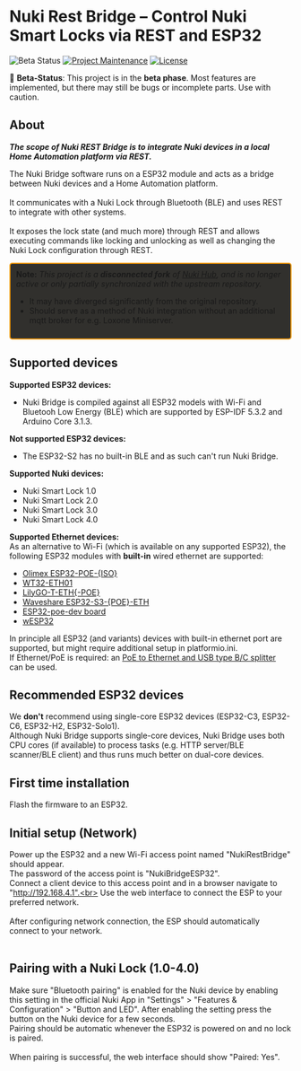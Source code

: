 # Nuki Rest Bridge – Control Nuki Smart Locks via REST and ESP32

![Beta Status](https://img.shields.io/badge/status-beta-yellow)
[![Project Maintenance](https://img.shields.io/maintenance/yes/2024.svg)](https://github.com/CalDymos/nuki-restbridge 'GitHub Repository')
[![License](https://img.shields.io/github/license/CalDymos/nuki-restbridge.svg)](https://github.com/CalDymos/nuki-restbridge/blob/main/LICENSE 'License')


🚧 **Beta-Status**: This project is in the **beta phase**. Most features are implemented, but there may still be bugs or incomplete parts. Use with caution.

## About

***The scope of Nuki REST Bridge is to integrate Nuki devices in a local Home Automation platform via REST.***

The Nuki Bridge software runs on a ESP32 module and acts as a bridge between Nuki devices and a Home Automation platform.<br>
<br>
It communicates with a Nuki Lock through Bluetooth (BLE) and uses REST to integrate with other systems.<br>
<br>
It exposes the lock state (and much more) through REST and allows executing commands like locking and unlocking as well as changing the Nuki Lock configuration through REST.<br>

<div style="border: 2px solid #f39c12; padding: 10px; background-color:rgb(49, 48, 45); border-radius: 5px;">
  <strong>Note:</strong>  
  <em>This project is a <strong>disconnected fork</strong> of <a href=https://github.com/technyon/nuki_hub target="_blank">Nuki Hub</a>, and is no longer active or only partially synchronized with the upstream repository.</em>
  <ul>
    <li>It may have diverged significantly from the original repository.</li>
    <li>Should serve as a method of Nuki integration without an additional mqtt broker for e.g. Loxone Miniserver.</li>
  </ul>
</div>

## Supported devices

<b>Supported ESP32 devices:</b>
- Nuki Bridge is compiled against all ESP32 models with Wi-Fi and Bluetooh Low Energy (BLE) which are supported by ESP-IDF 5.3.2 and Arduino Core 3.1.3.

<b>Not supported ESP32 devices:</b>
- The ESP32-S2 has no built-in BLE and as such can't run Nuki Bridge.

<b>Supported Nuki devices:</b>
- Nuki Smart Lock 1.0
- Nuki Smart Lock 2.0
- Nuki Smart Lock 3.0
- Nuki Smart Lock 4.0

<b>Supported Ethernet devices:</b><br>
As an alternative to Wi-Fi (which is available on any supported ESP32), the following ESP32 modules with **built-in** wired ethernet are supported:
- [Olimex ESP32-POE-{ISO}](https://www.olimex.com/Products/IoT/ESP32/)
- [WT32-ETH01](http://en.wireless-tag.com/product-item-2.html)
- [LilyGO-T-ETH{-POE}](https://github.com/Xinyuan-LilyGO/LilyGO-T-ETH-Series) 
- [Waveshare ESP32-S3-{POE}-ETH](https://www.waveshare.com/esp32-s3-eth.htm)
- [ESP32-poe-dev board](https://github.com/jorticus/esp32-poe-dev)
- [wESP32](https://wesp32.com/)

In principle all ESP32 (and variants) devices with built-in ethernet port are supported, but might require additional setup in platformio.ini.<br>
If Ethernet/PoE is required: an [PoE to Ethernet and USB type B/C splitter](https://www.berrybase.de/poe-splitter-rj45-48v-usb-type-c-stecker-5v-2-5a) can be used.

## Recommended ESP32 devices

We **don't** recommend using single-core ESP32 devices (ESP32-C3, ESP32-C6, ESP32-H2, ESP32-Solo1).<br>
Although Nuki Bridge supports single-core devices, Nuki Bridge uses both CPU cores (if available) to process tasks (e.g. HTTP server/BLE scanner/BLE client) and thus runs much better on dual-core devices.<br>

## First time installation

Flash the firmware to an ESP32. 
<br>

## Initial setup (Network)

Power up the ESP32 and a new Wi-Fi access point named "NukiRestBridge" should appear.<br>
The password of the access point is "NukiBridgeESP32".<br>
Connect a client device to this access point and in a browser navigate to "http://192.168.4.1".<br>
Use the web interface to connect the ESP to your preferred network.<br>
<br>
After configuring network connection, the ESP should automatically connect to your network.<br>
<br>

## Pairing with a Nuki Lock (1.0-4.0)

Make sure "Bluetooth pairing" is enabled for the Nuki device by enabling this setting in the official Nuki App in "Settings" > "Features & Configuration" > "Button and LED".
After enabling the setting press the button on the Nuki device for a few seconds.<br>
Pairing should be automatic whenever the ESP32 is powered on and no lock is paired.<br>
<br>
When pairing is successful, the web interface should show "Paired: Yes".<br>
